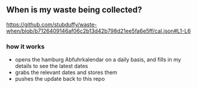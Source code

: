 ## When is my waste being collected?
  https://github.com/stubduffy/waste-when/blob/b7126409146af06c2b13d42b798d21ee5fa6e5ff/cal.json#L1-L6
  
  ### how it works
  - opens the hamburg Abfuhrkalendar on a daily basis, and fills in my details to see the latest dates
  - grabs the relevant dates and stores them
  - pushes the update back to this repo
  
